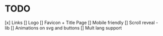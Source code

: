 # TODO

[x] Links
[] Logo
[] Favicon + Title Page
[] Mobile friendly
[] Scroll reveal - lib
[] Animations on svg and buttons
[] Mult lang support
